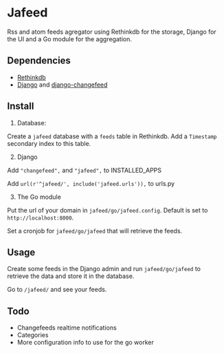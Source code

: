 # Jafeed

Rss and atom feeds agregator using Rethinkdb for the storage, Django for the UI and a Go module for the aggregation.

## Dependencies

- [Rethinkdb](http://rethinkdb.com)
- [Django](https://github.com/django/django) and [django-changefeed](https://github.com/synw/django-changefeed)

## Install

1. Database:

Create a `jafeed` database with a `feeds` table in Rethinkdb. Add a `Timestamp` secondary index to this table.

2. Django

Add `"changefeed",` and `"jafeed",` to INSTALLED_APPS

Add `url(r'^jafeed/', include('jafeed.urls')),` to urls.py

3. The Go module

Put the url of your domain in `jafeed/go/jafeed.config`. Default is set to `http://localhost:8000`.

Set a cronjob for `jafeed/go/jafeed` that will retrieve the feeds.

## Usage

Create some feeds in the Django admin and run `jafeed/go/jafeed` to retrieve the data and store it in the database.

Go to `/jafeed/` and see your feeds.

## Todo

- Changefeeds realtime notifications
- Categories
- More configuration info to use for the go worker